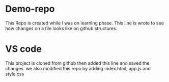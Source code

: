 # Demo-repo
This Repo is created while I was on learning phase. 
This line is wrote to see how changes on a file looks like on github structures.

# VS code
This project is cloned from github then added this line and saved the changes.
we also modified this repo by adding index.html, app.js and style.css 